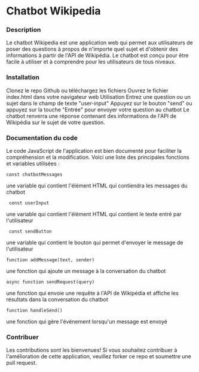 # Chatbot Wikipedia
### Description
Le chatbot Wikipedia est une application web qui permet aux utilisateurs de poser des questions à propos de n'importe quel sujet et d'obtenir des informations à partir de l'API de Wikipédia. Le chatbot est conçu pour être facile à utiliser et à comprendre pour les utilisateurs de tous niveaux.

### Installation
Clonez le repo Github ou téléchargez les fichiers
Ouvrez le fichier index.html dans votre navigateur web
Utilisation
Entrez une question ou un sujet dans le champ de texte "user-input"
Appuyez sur le bouton "send" ou appuyez sur la touche "Entrée" pour envoyer votre question au chatbot
Le chatbot renverra une réponse contenant des informations de l'API de Wikipédia sur le sujet de votre question.

### Documentation du code
Le code JavaScript de l'application est bien documenté pour faciliter la compréhension et la modification. Voici une liste des principales fonctions et variables utilisées :

    
    const chatbotMessages
    
    
une variable qui contient l'élément HTML qui contiendra les messages du chatbot

     const userInput 
   une variable qui contient l'élément HTML qui contient le texte entré par l'utilisateur

     const sendButton 
   une variable qui contient le bouton qui permet d'envoyer le message de l'utilisateur

    function addMessage(text, sender)
  une fonction qui ajoute un message à la conversation du chatbot

    async function sendRequest(query)
une fonction qui envoie une requête à l'API de Wikipédia et affiche les résultats dans la conversation du chatbot

    function handleSend()
 une fonction qui gère l'événement lorsqu'un message est envoyé
### Contribuer
Les contributions sont les bienvenues! Si vous souhaitez contribuer à l'amélioration de cette application, veuillez forker ce repo et soumettre une pull request.
